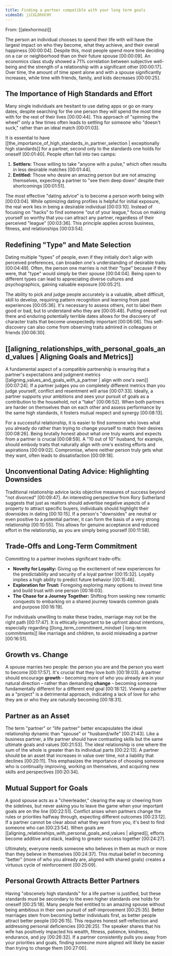 ```yaml
---
title: Finding a partner compatible with your long term goals
videoId: jiCGLDhUCHY
---
```


From: [[alexhormozi]] <br/> 

The person an individual chooses to spend their life with will have the largest impact on who they become, what they achieve, and their overall happiness <a class="yt-timestamp" data-t="00:00:04">[00:00:04]</a>. Despite this, most people spend more time deciding on a car or neighborhood than on their future spouse <a class="yt-timestamp" data-t="00:00:09">[00:00:09]</a>. An economics class study showed a 71% correlation between subjective well-being and the strength of a relationship with a significant other <a class="yt-timestamp" data-t="00:00:17">[00:00:17]</a>. Over time, the amount of time spent alone and with a spouse significantly increases, while time with friends, family, and kids decreases <a class="yt-timestamp" data-t="00:00:25">[00:00:25]</a>.

## The Importance of High Standards and Effort
Many single individuals are hesitant to use dating apps or go on many dates, despite searching for the one person they will spend the most time with for the rest of their lives <a class="yt-timestamp" data-t="00:00:44">[00:00:44]</a>. This approach of "spinning the wheel" only a few times often leads to settling for someone who "doesn't suck," rather than an ideal match <a class="yt-timestamp" data-t="00:01:03">[00:01:03]</a>.

It is essential to have [[the_importance_of_high_standards_in_partner_selection | exceptionally high standards]] for a partner, second only to the standards one holds for oneself <a class="yt-timestamp" data-t="00:01:40">[00:01:40]</a>. People often fall into two camps:
1.  **Settlers:** Those willing to take "anyone with a pulse," which often results in less desirable matches <a class="yt-timestamp" data-t="00:01:44">[00:01:44]</a>.
2.  **Entitled:** Those who desire an amazing person but are not amazing themselves, expecting a partner to "see them deep down" despite their shortcomings <a class="yt-timestamp" data-t="00:01:51">[00:01:51]</a>.

The most effective "dating advice" is to become a person worth being with <a class="yt-timestamp" data-t="00:03:04">[00:03:04]</a>. While optimizing dating profiles is helpful for initial exposure, the real work lies in being a desirable individual <a class="yt-timestamp" data-t="00:03:10">[00:03:10]</a>. Instead of focusing on "hacks" to find someone "out of your league," focus on making yourself so worthy that you can attract any partner, regardless of their perceived "league" <a class="yt-timestamp" data-t="00:03:36">[00:03:36]</a>. This principle applies across business, fitness, and relationships <a class="yt-timestamp" data-t="00:03:54">[00:03:54]</a>.

## Redefining "Type" and Mate Selection
Dating multiple "types" of people, even if they initially don't align with perceived preferences, can broaden one's understanding of desirable traits <a class="yt-timestamp" data-t="00:04:49">[00:04:49]</a>. Often, the person one marries is not their "type" because if they were, that "type" would simply be their spouse <a class="yt-timestamp" data-t="00:04:04">[00:04:04]</a>. Being open to different types can lead to appreciating diverse cultures and psychographics, gaining valuable exposure <a class="yt-timestamp" data-t="00:05:21">[00:05:21]</a>.

The ability to pick and judge people accurately is a valuable, albeit difficult, skill to develop, requiring pattern recognition and learning from past experiences <a class="yt-timestamp" data-t="00:05:36">[00:05:36]</a>. It's necessary to assess others, not to label them good or bad, but to understand who they are <a class="yt-timestamp" data-t="00:05:48">[00:05:48]</a>. Putting oneself out there and enduring potentially terrible dates allows for the discovery of character traits that become unexpectedly important <a class="yt-timestamp" data-t="00:06:06">[00:06:06]</a>. This self-discovery can also come from observing traits admired in colleagues or friends <a class="yt-timestamp" data-t="00:06:30">[00:06:30]</a>.

## [[aligning_relationships_with_personal_goals_and_values | Aligning Goals and Metrics]]
A fundamental aspect of a compatible partnership is ensuring that a partner's expectations and judgment metrics [[aligning_values_and_goals_with_a_partner | align with one's own]] <a class="yt-timestamp" data-t="00:07:24">[00:07:24]</a>. If a partner judges you on completely different metrics than you judge yourself, conflict and resentment will arise <a class="yt-timestamp" data-t="00:07:33">[00:07:33]</a>. Ideally, a partner supports your ambitions and sees your pursuit of goals as a contribution to the household, not a "take" <a class="yt-timestamp" data-t="00:06:52">[00:06:52]</a>. When both partners are harder on themselves than on each other and assess performance by the same high standards, it fosters mutual respect and synergy <a class="yt-timestamp" data-t="00:08:13">[00:08:13]</a>.

For a successful relationship, it is easier to find someone who loves what you already do rather than trying to change yourself to match their desires <a class="yt-timestamp" data-t="00:08:26">[00:08:26]</a>. Being brutally honest about what one truly wants and expects from a partner is crucial <a class="yt-timestamp" data-t="00:08:59">[00:08:59]</a>. A "10 out of 10" husband, for example, should embody traits that naturally align with one's existing efforts and aspirations <a class="yt-timestamp" data-t="00:09:02">[00:09:02]</a>. Compromise, where neither person truly gets what they want, often leads to dissatisfaction <a class="yt-timestamp" data-t="00:09:18">[00:09:18]</a>.

## Unconventional Dating Advice: Highlighting Downsides
Traditional relationship advice lacks objective measures of success beyond "not divorced" <a class="yt-timestamp" data-t="00:09:47">[00:09:47]</a>. An interesting perspective from Rory Sutherland suggests that just as realtors should advertise negative aspects of a property to attract specific buyers, individuals should highlight their downsides in dating <a class="yt-timestamp" data-t="00:10:15">[00:10:15]</a>. If a person's "downsides" are neutral or even positive to a potential partner, it can form the basis of a very strong relationship <a class="yt-timestamp" data-t="00:10:55">[00:10:55]</a>. This allows for genuine acceptance and reduced effort in the relationship, as you are simply being yourself <a class="yt-timestamp" data-t="00:11:58">[00:11:58]</a>.

## Trade-Offs and Long-Term Commitment
Committing to a partner involves significant trade-offs:
*   **Novelty for Loyalty:** Giving up the excitement of new experiences for the predictability and security of a loyal partner <a class="yt-timestamp" data-t="00:15:32">[00:15:32]</a>. Loyalty implies a high ability to predict future behavior <a class="yt-timestamp" data-t="00:15:46">[00:15:46]</a>.
*   **Exploration for Trust:** Foregoing exploring many options to invest time and build trust with one person <a class="yt-timestamp" data-t="00:16:03">[00:16:03]</a>.
*   **The Chase for a Journey Together:** Shifting from seeking new romantic conquests to embarking on a shared journey towards common goals and purpose <a class="yt-timestamp" data-t="00:16:19">[00:16:19]</a>.

For individuals unwilling to make these trades, marriage may not be the right path <a class="yt-timestamp" data-t="00:17:47">[00:17:47]</a>. It is ethically important to be upfront about intentions, especially regarding [[long_term_commitment_mindset | long-term commitments]] like marriage and children, to avoid misleading a partner <a class="yt-timestamp" data-t="00:16:51">[00:16:51]</a>.

## Growth vs. Change
A spouse marries two people: the person you are and the person you want to become <a class="yt-timestamp" data-t="00:17:57">[00:17:57]</a>. It's crucial that they love both <a class="yt-timestamp" data-t="00:18:03">[00:18:03]</a>. A partner should encourage **growth** – becoming more of who you already are in your natural direction – rather than demanding **change** – becoming someone fundamentally different for a different end goal <a class="yt-timestamp" data-t="00:18:12">[00:18:12]</a>. Viewing a partner as a "project" is a detrimental approach, indicating a lack of love for who they are or who they are naturally becoming <a class="yt-timestamp" data-t="00:18:31">[00:18:31]</a>.

## Partner as an Asset
The term "partner" or "life partner" better encapsulates the ideal relationship dynamic than "spouse" or "husband/wife" <a class="yt-timestamp" data-t="00:21:43">[00:21:43]</a>. Like a business partner, a life partner should have contrasting skills but the same ultimate goals and values <a class="yt-timestamp" data-t="00:21:53">[00:21:53]</a>. The ideal relationship is one where the sum of the whole is greater than its individual parts <a class="yt-timestamp" data-t="00:22:13">[00:22:13]</a>. A partner should be an asset that increases in value over time, not a liability that declines <a class="yt-timestamp" data-t="00:20:11">[00:20:11]</a>. This emphasizes the importance of choosing someone who is continually improving, working on themselves, and acquiring new skills and perspectives <a class="yt-timestamp" data-t="00:20:34">[00:20:34]</a>.

## Mutual Support for Goals
A good spouse acts as a "cheerleader," clearing the way or cheering from the sidelines, but never asking you to leave the game when your important goals are on the line <a class="yt-timestamp" data-t="00:22:51">[00:22:51]</a>. Conflict arises when partners change the rules or priorities halfway through, expecting different outcomes <a class="yt-timestamp" data-t="00:23:12">[00:23:12]</a>. If a partner cannot be clear about what they want from you, it's best to find someone who can <a class="yt-timestamp" data-t="00:23:54">[00:23:54]</a>. When goals are [[aligning_relationships_with_personal_goals_and_values | aligned]], efforts become additive and stack, leading to greater success together <a class="yt-timestamp" data-t="00:24:27">[00:24:27]</a>.

Ultimately, everyone needs someone who believes in them as much or more than they believe in themselves <a class="yt-timestamp" data-t="00:24:37">[00:24:37]</a>. This mutual belief in becoming "better" (more of who you already are, aligned with shared goals) creates a virtuous cycle of reinforcement <a class="yt-timestamp" data-t="00:25:09">[00:25:09]</a>.

## Personal Growth Attracts Better Partners
Having "obscenely high standards" for a life partner is justified, but these standards must be secondary to the even higher standards one holds for oneself <a class="yt-timestamp" data-t="00:25:18">[00:25:18]</a>. Many people feel entitled to an amazing spouse without being ambitious in their own pursuit of self-improvement <a class="yt-timestamp" data-t="00:25:35">[00:25:35]</a>. Better marriages stem from becoming better individuals first, as better people attract better people <a class="yt-timestamp" data-t="00:26:15">[00:26:15]</a>. This requires honest self-reflection and addressing personal deficiencies <a class="yt-timestamp" data-t="00:26:25">[00:26:25]</a>. The speaker shares that his wife has positively impacted his wealth, fitness, patience, kindness, endurance, and joy <a class="yt-timestamp" data-t="00:26:32">[00:26:32]</a>. If a partner consistently pulls you away from your priorities and goals, finding someone more aligned will likely be easier than trying to change them <a class="yt-timestamp" data-t="00:27:00">[00:27:00]</a>.